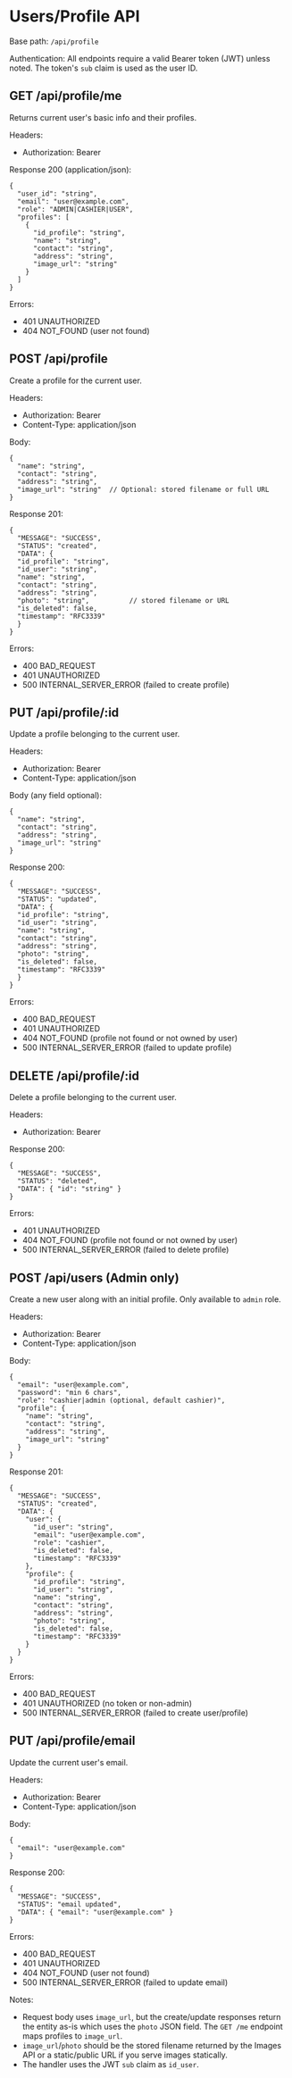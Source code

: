 # Users/Profile API

Base path: `/api/profile`

Authentication: All endpoints require a valid Bearer token (JWT) unless noted. The token's `sub` claim is used as the user ID.

## GET /api/profile/me
Returns current user's basic info and their profiles.

Headers:
- Authorization: Bearer <token>

Response 200 (application/json):
```
{
  "user_id": "string",
  "email": "user@example.com",
  "role": "ADMIN|CASHIER|USER",
  "profiles": [
    {
      "id_profile": "string",
      "name": "string",
      "contact": "string",
      "address": "string",
      "image_url": "string"
    }
  ]
}
```

Errors:
- 401 UNAUTHORIZED
- 404 NOT_FOUND (user not found)

## POST /api/profile
Create a profile for the current user.

Headers:
- Authorization: Bearer <token>
- Content-Type: application/json

Body:
```
{
  "name": "string",
  "contact": "string",
  "address": "string",
  "image_url": "string"  // Optional: stored filename or full URL
}
```

Response 201:
```
{
  "MESSAGE": "SUCCESS",
  "STATUS": "created",
  "DATA": {
  "id_profile": "string",
  "id_user": "string",
  "name": "string",
  "contact": "string",
  "address": "string",
  "photo": "string",          // stored filename or URL
  "is_deleted": false,
  "timestamp": "RFC3339"
  }
}
```

Errors:
- 400 BAD_REQUEST
- 401 UNAUTHORIZED
- 500 INTERNAL_SERVER_ERROR (failed to create profile)

## PUT /api/profile/:id
Update a profile belonging to the current user.

Headers:
- Authorization: Bearer <token>
- Content-Type: application/json

Body (any field optional):
```
{
  "name": "string",
  "contact": "string",
  "address": "string",
  "image_url": "string"
}
```

Response 200:
```
{
  "MESSAGE": "SUCCESS",
  "STATUS": "updated",
  "DATA": {
  "id_profile": "string",
  "id_user": "string",
  "name": "string",
  "contact": "string",
  "address": "string",
  "photo": "string",
  "is_deleted": false,
  "timestamp": "RFC3339"
  }
}
```

Errors:
- 400 BAD_REQUEST
- 401 UNAUTHORIZED
- 404 NOT_FOUND (profile not found or not owned by user)
- 500 INTERNAL_SERVER_ERROR (failed to update profile)

## DELETE /api/profile/:id
Delete a profile belonging to the current user.

Headers:
- Authorization: Bearer <token>

Response 200:
```
{
  "MESSAGE": "SUCCESS",
  "STATUS": "deleted",
  "DATA": { "id": "string" }
}
```

Errors:
- 401 UNAUTHORIZED
- 404 NOT_FOUND (profile not found or not owned by user)
- 500 INTERNAL_SERVER_ERROR (failed to delete profile)

## POST /api/users (Admin only)
Create a new user along with an initial profile. Only available to `admin` role.

Headers:
- Authorization: Bearer <token>
- Content-Type: application/json

Body:
```
{
  "email": "user@example.com",
  "password": "min 6 chars",
  "role": "cashier|admin (optional, default cashier)",
  "profile": {
    "name": "string",
    "contact": "string",
    "address": "string",
    "image_url": "string"
  }
}
```

Response 201:
```
{
  "MESSAGE": "SUCCESS",
  "STATUS": "created",
  "DATA": {
    "user": {
      "id_user": "string",
      "email": "user@example.com",
      "role": "cashier",
      "is_deleted": false,
      "timestamp": "RFC3339"
    },
    "profile": {
      "id_profile": "string",
      "id_user": "string",
      "name": "string",
      "contact": "string",
      "address": "string",
      "photo": "string",
      "is_deleted": false,
      "timestamp": "RFC3339"
    }
  }
}
```

Errors:
- 400 BAD_REQUEST
- 401 UNAUTHORIZED (no token or non-admin)
- 500 INTERNAL_SERVER_ERROR (failed to create user/profile)

## PUT /api/profile/email
Update the current user's email.

Headers:
- Authorization: Bearer <token>
- Content-Type: application/json

Body:
```
{
  "email": "user@example.com"
}
```

Response 200:
```
{
  "MESSAGE": "SUCCESS",
  "STATUS": "email updated",
  "DATA": { "email": "user@example.com" }
}
```

Errors:
- 400 BAD_REQUEST
- 401 UNAUTHORIZED
- 404 NOT_FOUND (user not found)
- 500 INTERNAL_SERVER_ERROR (failed to update email)

Notes:
- Request body uses `image_url`, but the create/update responses return the entity as-is which uses the `photo` JSON field. The `GET /me` endpoint maps profiles to `image_url`.
- `image_url`/`photo` should be the stored filename returned by the Images API or a static/public URL if you serve images statically.
- The handler uses the JWT `sub` claim as `id_user`.

